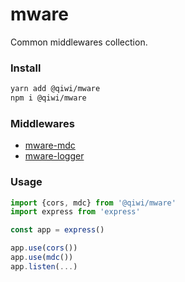 # mware
Common middlewares collection.

### Install
```bash
yarn add @qiwi/mware
npm i @qiwi/mware
```

### Middlewares
* [mware-mdc](../mware-mdc/README.md)
* [mware-logger](../mware-logger/README.md)

### Usage

```javascript
import {cors, mdc} from '@qiwi/mware'
import express from 'express'

const app = express()

app.use(cors())
app.use(mdc())
app.listen(...)
```